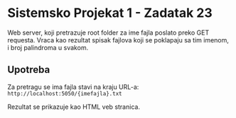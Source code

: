 # Sistemsko Projekat 1 - Zadatak 23
Web server, koji pretrazuje root folder za ime fajla poslato preko GET requesta.
Vraca kao rezultat spisak fajlova koji se poklapaju sa tim imenom, i broj palindroma u svakom.

## Upotreba
Za pretragu se ima fajla stavi na kraju URL-a: 
`http://localhost:5050/{imefajla}.txt`

Rezultat se prikazuje kao HTML veb stranica.


